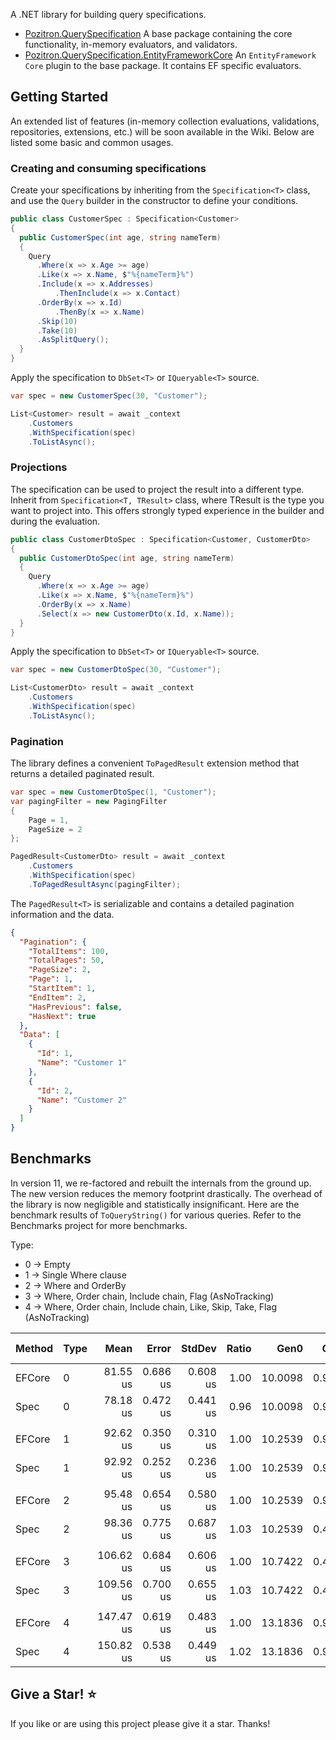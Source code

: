 A .NET library for building query specifications.
- [Pozitron.QuerySpecification](https://www.nuget.org/packages/Pozitron.QuerySpecification)
  A base package containing the core functionality, in-memory evaluators, and validators.
- [Pozitron.QuerySpecification.EntityFrameworkCore](https://www.nuget.org/packages/Pozitron.QuerySpecification.EntityFrameworkCore)
  An `EntityFramework Core` plugin to the base package. It contains EF specific evaluators.

## Getting Started

An extended list of features (in-memory collection evaluations, validations, repositories, extensions, etc.) will be soon available in the Wiki. Below are listed some basic and common usages.

### Creating and consuming specifications

Create your specifications by inheriting from the `Specification<T>` class, and use the `Query` builder in the constructor to define your conditions.

```csharp
public class CustomerSpec : Specification<Customer>
{
  public CustomerSpec(int age, string nameTerm)
  {
    Query
      .Where(x => x.Age >= age)
      .Like(x => x.Name, $"%{nameTerm}%")
      .Include(x => x.Addresses)
          .ThenInclude(x => x.Contact)
      .OrderBy(x => x.Id)
          .ThenBy(x => x.Name)
      .Skip(10)
      .Take(10)
      .AsSplitQuery();
  }
}
```

Apply the specification to `DbSet<T>` or `IQueryable<T>` source.

```csharp
var spec = new CustomerSpec(30, "Customer");

List<Customer> result = await _context
    .Customers
    .WithSpecification(spec)
    .ToListAsync();
```

### Projections

The specification can be used to project the result into a different type. Inherit from `Specification<T, TResult>` class, where TResult is the type you want to project into. This offers strongly typed experience in the builder and during the evaluation.

```csharp
public class CustomerDtoSpec : Specification<Customer, CustomerDto>
{
  public CustomerDtoSpec(int age, string nameTerm)
  {
    Query
      .Where(x => x.Age >= age)
      .Like(x => x.Name, $"%{nameTerm}%")
      .OrderBy(x => x.Name)
      .Select(x => new CustomerDto(x.Id, x.Name));
  }
}
```

Apply the specification to `DbSet<T>` or `IQueryable<T>` source.

```csharp
var spec = new CustomerDtoSpec(30, "Customer");

List<CustomerDto> result = await _context
    .Customers
    .WithSpecification(spec)
    .ToListAsync();
```

### Pagination

The library defines a convenient `ToPagedResult` extension method that returns a detailed paginated result.

```csharp
var spec = new CustomerDtoSpec(1, "Customer");
var pagingFilter = new PagingFilter
{
    Page = 1,
    PageSize = 2
};

PagedResult<CustomerDto> result = await _context
    .Customers
    .WithSpecification(spec)
    .ToPagedResultAsync(pagingFilter);
```

The `PagedResult<T>` is serializable and contains a detailed pagination information and the data.

```json
{
  "Pagination": {
    "TotalItems": 100,
    "TotalPages": 50,
    "PageSize": 2,
    "Page": 1,
    "StartItem": 1,
    "EndItem": 2,
    "HasPrevious": false,
    "HasNext": true
  },
  "Data": [
    {
      "Id": 1,
      "Name": "Customer 1"
    },
    {
      "Id": 2,
      "Name": "Customer 2"
    }
  ]
}
```

## Benchmarks

In version 11, we re-factored and rebuilt the internals from the ground up. The new version reduces the memory footprint drastically. The overhead of the library is now negligible and statistically insignificant. Here are the benchmark results of `ToQueryString()` for various queries. Refer to the Benchmarks project for more benchmarks.

Type:
- 0 -> Empty
- 1 -> Single Where clause
- 2 -> Where and OrderBy
- 3 -> Where, Order chain, Include chain, Flag (AsNoTracking)
- 4 -> Where, Order chain, Include chain, Like, Skip, Take, Flag (AsNoTracking)

| Method | Type | Mean      | Error    | StdDev   | Ratio | Gen0    | Gen1   | Allocated | Alloc Ratio |
|------- |----- |----------:|---------:|---------:|------:|--------:|-------:|----------:|------------:|
| EFCore | 0    |  81.55 us | 0.686 us | 0.608 us |  1.00 | 10.0098 | 0.9766 |  82.54 KB |        1.00 |
| Spec   | 0    |  78.18 us | 0.472 us | 0.441 us |  0.96 | 10.0098 | 0.9766 |  82.53 KB |        1.00 |
|        |      |           |          |          |       |         |        |           |             |
| EFCore | 1    |  92.62 us | 0.350 us | 0.310 us |  1.00 | 10.2539 | 0.9766 |  84.77 KB |        1.00 |
| Spec   | 1    |  92.92 us | 0.252 us | 0.236 us |  1.00 | 10.2539 | 0.9766 |  84.84 KB |        1.00 |
|        |      |           |          |          |       |         |        |           |             |
| EFCore | 2    |  95.48 us | 0.654 us | 0.580 us |  1.00 | 10.2539 | 0.9766 |  86.03 KB |        1.00 |
| Spec   | 2    |  98.36 us | 0.775 us | 0.687 us |  1.03 | 10.2539 | 0.4883 |  86.12 KB |        1.00 |
|        |      |           |          |          |       |         |        |           |             |
| EFCore | 3    | 106.62 us | 0.684 us | 0.606 us |  1.00 | 10.7422 | 0.4883 |  90.35 KB |        1.00 |
| Spec   | 3    | 109.56 us | 0.700 us | 0.655 us |  1.03 | 10.7422 | 0.4883 |  90.64 KB |        1.00 |
|        |      |           |          |          |       |         |        |           |             |
| EFCore | 4    | 147.47 us | 0.619 us | 0.483 us |  1.00 | 13.1836 | 0.9766 | 110.78 KB |        1.00 |
| Spec   | 4    | 150.82 us | 0.538 us | 0.449 us |  1.02 | 13.1836 | 0.9766 | 111.32 KB |        1.00 |

## Give a Star! :star:
If you like or are using this project please give it a star. Thanks!
